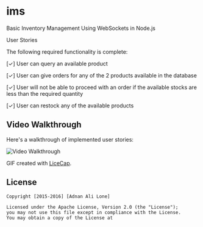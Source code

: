 # ims
Basic Inventory Management Using WebSockets in Node.js

User Stories

The following required functionality is complete:

[✓] User can query an available product

[✓] User can give orders for any of the 2 products available in the database

[✓] User will not be able to proceed with an order if the available stocks are less than the required quantity

[✓] User can restock any of the available products 



## Video Walkthrough 

Here's a walkthrough of implemented user stories:


<img src='http://i.imgur.com/TDszqei.gifv' title='Video Walkthrough' width='' alt='Video Walkthrough' />


GIF created with [LiceCap](http://www.cockos.com/licecap/).



## License

    Copyright [2015-2016] [Adnan Ali Lone]

    Licensed under the Apache License, Version 2.0 (the "License");
    you may not use this file except in compliance with the License.
    You may obtain a copy of the License at
